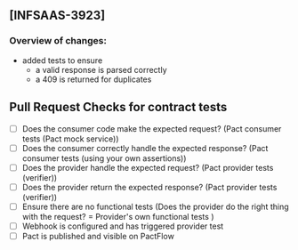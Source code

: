 ## [INFSAAS-3923] 
 
### Overview of changes:
- added tests to ensure
  - a valid response is parsed correctly
  - a 409 is returned for duplicates
 
## Pull Request Checks for contract tests
- [ ] Does the consumer code make the expected request? (Pact consumer tests (Pact mock service))
- [ ] Does the consumer correctly handle the expected response? (Pact consumer tests (using your own assertions))
- [ ] Does the provider handle the expected request? (Pact provider tests (verifier))
- [ ] Does the provider return the expected response? (Pact provider tests (verifier))
- [ ] Ensure there are no functional tests (Does the provider do the right thing with the request? = Provider's own functional tests )
- [ ] Webhook is configured and has triggered provider test
- [ ] Pact is published and visible on PactFlow
